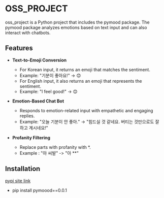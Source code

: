 # OSS_PROJECT
oss_project is a Python project that includes the pymood package. 
The pymood package analyzes emotions based on text input and can also interact with chatbots.
## Features
+ **Text-to-Emoji Conversion**
  + For Korean input, it returns an emoji that matches the sentiment.
  + Example: "기분이 좋아요!" → 😊
  + For English input, it also returns an emoji that represents the sentiment.
  + Example: "I feel good!" → 😊
    
+ **Emotion-Based Chat Bot**
  + Responds to emotion-related input with empathetic and engaging replies.
  + Example: "오늘 기분이 안 좋아." → "힘드실 것 같네요. 버티는 것만으로도 잘하고 계시네요!"
    
+ **Profanity Filtering**
  + Replace parts with profanity with *.
  + Example : "아 씨발" -> "아 **"

## Installation
[pypi site link](https://pypi.org/project/pymoood/0.0.1/)
+ pip install pymoood==0.0.1

